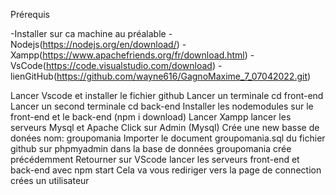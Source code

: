 Prérequis 

-Installer sur ca machine au préalable 
	-Nodejs(https://nodejs.org/en/download/)
	-Xampp(https://www.apachefriends.org/fr/download.html)
	-VsCode(https://code.visualstudio.com/download)	
	-lienGitHub(https://github.com/wayne616/GagnoMaxime_7_07042022.git)

Lancer Vscode et installer le fichier github
Lancer un terminale cd front-end 
Lancer un second terminale cd back-end
Installer les nodemodules sur le front-end et le back-end (npm i download)
Lancer Xampp lancer les serveurs Mysql et Apache 
Click sur Admin (Mysql)
Crée une new basse de donées nom: groupomania
Importer le document groupomania.sql du fichier github sur phpmyadmin dans la base de données groupomania crée précédemment
Retourner sur VScode lancer les serveurs front-end et back-end avec npm start
Cela va vous rediriger vers la page de connection crées un utilisateur 
